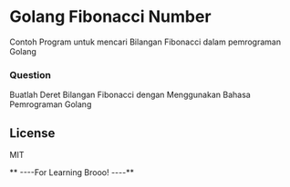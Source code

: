 # Golang Fibonacci Number
Contoh Program untuk mencari Bilangan Fibonacci dalam pemrograman Golang

### Question
Buatlah Deret Bilangan Fibonacci dengan Menggunakan Bahasa Pemrograman Golang


License
----

MIT


** ----For Learning Brooo! ----**

